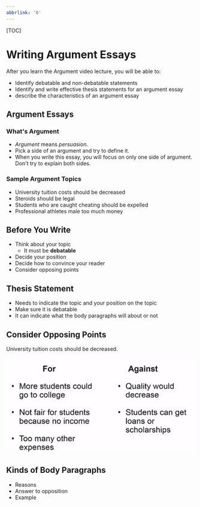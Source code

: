 ```yaml
---
abbrlink: '0'
---
```

[TOC]

# Writing Argument Essays

After you learn the Argument video lecture, you will be able to:

- Identify debatable and non-debatable statements
- Identify and write effective thesis statements for an argument essay
- describe the characteristics of an argument essay

## Argument Essays

### What's Argument

- *Argument* means *persuasion*.
- Pick a side of an argument and try to define it.
- When you write this essay, you will focus on only one side of argument. Don't try to explain both sides.

### Sample Argument Topics

- University tuition costs should be decreased
- Steroids should be legal
- Students who are caught cheating should be expelled
- Professional athletes male too much money

## Before You Write

- Think about your topic
  - It must be **debatable**
- Decide your position
- Decide how to convince your reader
- Consider opposing points

## Thesis Statement

- Needs to indicate the topic and your position on the topic
- Make sure it is debatable 
- It can indicate what the body paragraphs will about or not

## Consider Opposing Points

University tuition costs should be decreased.

![1534078827944](assets/1534078827944.png)

## Kinds of Body Paragraphs

- Reasons
- Answer to opposition
- Example

